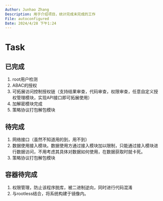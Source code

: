 ```yaml
---
Author: Junhao Zhang
Description: 用于介绍项目，统计完成未完成的工作
File: autoconfigured
Date: 2024/4/28 下午1:24
---
```


# Task

## 已完成
1. root用户检测
2. ABAC的授权
3. 可拓展访问控制授权链（支持结果审查，代码审查，权限审查，任意自定义授权管理模块，实现API接口即可拓展使用）
4. 加解密模块完成
5. 策略协议打包解包模块


## 待完成
1. 网络接口（虽然不知道用的到，用不到）
2. 数据使用接入模块。数据使用方通过接入模块加以限制，只能通过接入模块进行数据访问，不用考虑其具体对数据如何使用，在数据获取时就卡死。
3. 策略协议打包解包模块
## 容器待完成
1. 权限管理，防止该程序脱库，被二进制逆向，同时进行代码混淆
2. 与rootless结合，将系统构建于镜像内。
 

